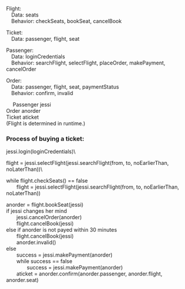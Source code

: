 Flight:\
&emsp;Data: seats\
&emsp;Behavior: checkSeats, bookSeat, cancelBook

Ticket:\
&emsp;Data: passenger, flight, seat

Passenger:\
&emsp;Data: loginCredentials\
&emsp;Behavior: searchFlight, selectFlight, placeOrder, makePayment, cancelOrder

Order:\
&emsp;Data: passenger, flight, seat, paymentStatus\
&emsp;Behavior: confirm, invalid

 
Passenger jessi\
Order anorder\
Ticket aticket\
(Flight is determined in runtime.)

### Process of buying a ticket:

jessi.login(loginCredentials)\

flight = jessi.selectFlight(jessi.searchFlight(from, to, noEarlierThan, noLaterThan))\

while flight.checkSeats() == false\
&emsp;&emsp;flight = jessi.selectFlight(jessi.searchFlight(from, to, noEarlierThan, noLaterThan))


anorder = flight.bookSeat(jessi)\
if jessi changes her mind\
&emsp;&emsp;jessi.cancelOrder(anorder)\
&emsp;&emsp;flight.cancelBook(jessi)\
else if anorder is not payed within 30 minutes\
&emsp;&emsp;flight.cancelBook(jessi)\
&emsp;&emsp;anorder.invalid()\
else\
&emsp;&emsp;success = jessi.makePayment(anorder)\
&emsp;&emsp;while success == false\
&emsp;&emsp;&emsp;&emsp;success =  jessi.makePayment(anorder)\
&emsp;&emsp;aticket = anorder.confirm(anorder.passenger, anorder.flight, anorder.seat)









